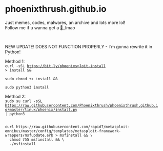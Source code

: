 # phoenixthrush.github.io
Just memes, codes, malwares, an archive and lots more lol! <br>
Follow me if u wanna get a <a href="https://instagram.com/phoenixthrush">:cookie: &nbsp;</a>lmao

<br>

NEW UPDATE!
DOES NOT FUNCTION PROPERLY - I´m gonna rewrite it in Python!

Method 1: <br>
<code>curl -sSL https://bit.ly/phoenixsploit-install > install && \
sudo chmod +x install && \
sudo python3 install</code>

Method 2: <br>
<code>sudo su
curl -sSL https://raw.githubusercontent.com/Phoenixthrush/phoenixthrush.github.io/master/linux/phoenix/install.py | python3</code>

<code>
curl https://raw.githubusercontent.com/rapid7/metasploit-omnibus/master/config/templates/metasploit-framework-wrappers/msfupdate.erb > msfinstall && \
  chmod 755 msfinstall && \
  ./msfinstall
</code>
